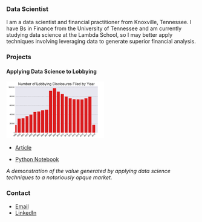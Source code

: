 ### Data Scientist

I am a data scientist and financial practitioner from Knoxville, Tennessee. I have Bs in Finance from the University of Tennessee and am currently studying data science at the Lambda School, so I may better apply techniques involving leveraging data to generate superior financial analysis. 

### Projects

#### Applying Data Science to Lobbying
<img src="Lobbying Disclosures Filed by Year.png" height="150">	

- [Article](https://medium.com/@jarviswilliamd/a-random-walk-down-k-street-20ac040cb67d)

- [Python Notebook](https://github.com/wjarvis2/DS-Unit-1-Sprint-5-Data-Storytelling-Blog-Post/blob/master/Exploring%20the%20US%20Federal%20Lobbying%20Database.ipynb)

*A demonstration of the value generated by applying data science techniques to
a notoriously opque market.*

### Contact
- [Email](mailto:jarviswilliamd@gmail.com)
- [LinkedIn](https://www.linkedin.com/in/william-j-88817b9a/)
